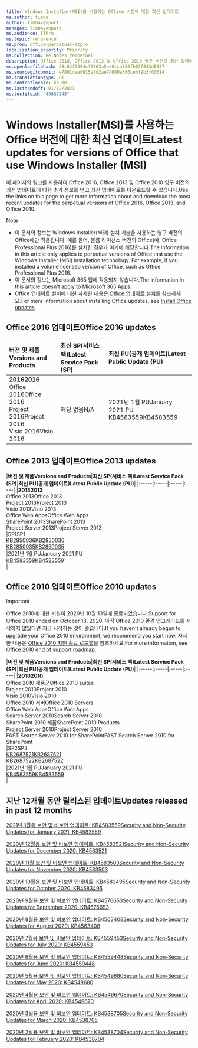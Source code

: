 ```yaml
---
title: Windows Installer(MSI)를 사용하는 Office 버전에 대한 최신 업데이트
ms.author: timda
author: TimDavenport
manager: TimDavenport
ms.audience: ITPro
ms.topic: reference
ms.prod: office-perpetual-itpro
localization_priority: Priority
ms.collection: RelNotes_Perpetual
description: Office 2016, Office 2013 및 Office 2010 영구 버전의 최신 업데이트 정보에 대한 링크를 IT 전문가에게 제공합니다.
ms.openlocfilehash: 28c84f5394cf9962a5ee0cca855fb02f043d8657
ms.sourcegitcommit: e7891ceed915afd2ae74689a366cebf9b3f60614
ms.translationtype: HT
ms.contentlocale: ko-KR
ms.lasthandoff: 01/12/2021
ms.locfileid: "49837545"
---
```

# <a name="latest-updates-for-versions-of-office-that-use-windows-installer-msi"></a><span data-ttu-id="c152c-103">Windows Installer(MSI)를 사용하는 Office 버전에 대한 최신 업데이트</span><span class="sxs-lookup"><span data-stu-id="c152c-103">Latest updates for versions of Office that use Windows Installer (MSI)</span></span>

<span data-ttu-id="c152c-104">이 페이지의 링크를 사용하여 Office 2016, Office 2013 및 Office 2010 영구 버전의 최신 업데이트에 대한 추가 정보를 얻고 최신 업데이트를 다운로드할 수 있습니다.</span><span class="sxs-lookup"><span data-stu-id="c152c-104">Use the links on this page to get more information about and download the most recent updates for the perpetual versions of Office 2016, Office 2013, and Office 2010.</span></span>
  
 
> [!NOTE]
> - <span data-ttu-id="c152c-p101">이 문서의 정보는 Windows Installer(MSI) 설치 기술을 사용하는 영구 버전의 Office에만 적용됩니다. 예를 들어, 볼륨 라이선스 버전의 Office(예: Office Professional Plus 2016)를 설치한 경우가 여기에 해당합니다.</span><span class="sxs-lookup"><span data-stu-id="c152c-p101">The information in this article only applies to perpetual versions of Office that use the Windows Installer (MSI) installation technology. For example, if you installed a volume licensed version of Office, such as Office Professional Plus 2016.</span></span>
> - <span data-ttu-id="c152c-107">이 문서의 정보는 Microsoft 365 앱에 적용되지 않습니다.</span><span class="sxs-lookup"><span data-stu-id="c152c-107">The information in this article doesn't apply to Microsoft 365 Apps.</span></span>
> - <span data-ttu-id="c152c-108">Office 업데이트 설치에 대한 자세한 내용은 [Office 업데이트 설치](https://support.office.com/article/2ab296f3-7f03-43a2-8e50-46de917611c5)를 참조하세요.</span><span class="sxs-lookup"><span data-stu-id="c152c-108">For more information about installing Office updates, see [Install Office updates](https://support.office.com/article/2ab296f3-7f03-43a2-8e50-46de917611c5).</span></span> 


## <a name="office-2016-updates"></a><span data-ttu-id="c152c-109">Office 2016 업데이트</span><span class="sxs-lookup"><span data-stu-id="c152c-109">Office 2016 updates</span></span>

|<span data-ttu-id="c152c-110">**버전 및 제품**</span><span class="sxs-lookup"><span data-stu-id="c152c-110">**Versions and Products**</span></span>|<span data-ttu-id="c152c-111">**최신 SP(서비스 팩)**</span><span class="sxs-lookup"><span data-stu-id="c152c-111">**Latest Service Pack (SP)**</span></span>|<span data-ttu-id="c152c-112">**최신 PU(공개 업데이트)**</span><span class="sxs-lookup"><span data-stu-id="c152c-112">**Latest Public Update (PU)**</span></span>|
|:-----|:-----|:-----|
|<span data-ttu-id="c152c-113">**2016**</span><span class="sxs-lookup"><span data-stu-id="c152c-113">**2016**</span></span> <br/> <span data-ttu-id="c152c-114">Office 2016</span><span class="sxs-lookup"><span data-stu-id="c152c-114">Office 2016</span></span>  <br/> <span data-ttu-id="c152c-115">Project 2016</span><span class="sxs-lookup"><span data-stu-id="c152c-115">Project 2016</span></span>  <br/> <span data-ttu-id="c152c-116">Visio 2016</span><span class="sxs-lookup"><span data-stu-id="c152c-116">Visio 2016</span></span>  <br/> |<span data-ttu-id="c152c-117">해당 없음</span><span class="sxs-lookup"><span data-stu-id="c152c-117">N/A</span></span>  <br/> |<span data-ttu-id="c152c-118">2021년 1월 PU</span><span class="sxs-lookup"><span data-stu-id="c152c-118">January 2021 PU</span></span>  <br/> [<span data-ttu-id="c152c-119">KB4583559</span><span class="sxs-lookup"><span data-stu-id="c152c-119">KB4583559</span></span>](https://support.microsoft.com/help/4583559) <br/> |
   
## <a name="office-2013-updates"></a><span data-ttu-id="c152c-120">Office 2013 업데이트</span><span class="sxs-lookup"><span data-stu-id="c152c-120">Office 2013 updates</span></span>

|<span data-ttu-id="c152c-121">**버전 및 제품**</span><span class="sxs-lookup"><span data-stu-id="c152c-121">**Versions and Products**</span></span>|<span data-ttu-id="c152c-122">**최신 SP(서비스 팩)**</span><span class="sxs-lookup"><span data-stu-id="c152c-122">**Latest Service Pack (SP)**</span></span>|<span data-ttu-id="c152c-123">**최신 PU(공개 업데이트)**</span><span class="sxs-lookup"><span data-stu-id="c152c-123">**Latest Public Update (PU)**</span></span>|
|:-----|:-----|:-----|:-----|
|<span data-ttu-id="c152c-124">**2013**</span><span class="sxs-lookup"><span data-stu-id="c152c-124">**2013**</span></span> <br/> <span data-ttu-id="c152c-125">Office 2013</span><span class="sxs-lookup"><span data-stu-id="c152c-125">Office 2013</span></span>  <br/> <span data-ttu-id="c152c-126">Project 2013</span><span class="sxs-lookup"><span data-stu-id="c152c-126">Project 2013</span></span>  <br/> <span data-ttu-id="c152c-127">Visio 2013</span><span class="sxs-lookup"><span data-stu-id="c152c-127">Visio 2013</span></span>  <br/> <span data-ttu-id="c152c-128">Office Web Apps</span><span class="sxs-lookup"><span data-stu-id="c152c-128">Office Web Apps</span></span>  <br/> <span data-ttu-id="c152c-129">SharePoint 2013</span><span class="sxs-lookup"><span data-stu-id="c152c-129">SharePoint 2013</span></span>  <br/> <span data-ttu-id="c152c-130">Project Server 2013</span><span class="sxs-lookup"><span data-stu-id="c152c-130">Project Server 2013</span></span>  <br/> |<span data-ttu-id="c152c-131">SP1</span><span class="sxs-lookup"><span data-stu-id="c152c-131">SP1</span></span> <br/> [<span data-ttu-id="c152c-132">KB2850036</span><span class="sxs-lookup"><span data-stu-id="c152c-132">KB2850036</span></span>](https://support.microsoft.com/kb/2850036) <br/>[<span data-ttu-id="c152c-133">KB2850035</span><span class="sxs-lookup"><span data-stu-id="c152c-133">KB2850035</span></span>](https://support.microsoft.com/kb/2850035) <br/> |<span data-ttu-id="c152c-134">2021년 1월 PU</span><span class="sxs-lookup"><span data-stu-id="c152c-134">January 2021 PU</span></span>  <br/> [<span data-ttu-id="c152c-135">KB4583559</span><span class="sxs-lookup"><span data-stu-id="c152c-135">KB4583559</span></span>](https://support.microsoft.com/help/4583559) <br/> |
   
## <a name="office-2010-updates"></a><span data-ttu-id="c152c-136">Office 2010 업데이트</span><span class="sxs-lookup"><span data-stu-id="c152c-136">Office 2010 updates</span></span>
> [!IMPORTANT]
> <span data-ttu-id="c152c-137">Office 2010에 대한 지원이 2020년 10월 13일에 종료되었습니다.</span><span class="sxs-lookup"><span data-stu-id="c152c-137">Support for Office 2010 ended on October 13, 2020.</span></span> <span data-ttu-id="c152c-138">아직 Office 2010 환경 업그레이드를 시작하지 않았다면 지금 시작하는 것이 좋습니다.</span><span class="sxs-lookup"><span data-stu-id="c152c-138">If you haven't already begun to upgrade your Office 2010 environment, we recommend you start now.</span></span> <span data-ttu-id="c152c-139">자세한 내용은 [Office 2010 지원 종료 로드맵](https://docs.microsoft.com/DeployOffice/office-2010-end-support-roadmap)을 참조하세요.</span><span class="sxs-lookup"><span data-stu-id="c152c-139">For more information, see [Office 2010 end of support roadmap](https://docs.microsoft.com/DeployOffice/office-2010-end-support-roadmap).</span></span> 

|<span data-ttu-id="c152c-140">**버전 및 제품**</span><span class="sxs-lookup"><span data-stu-id="c152c-140">**Versions and Products**</span></span>|<span data-ttu-id="c152c-141">**최신 SP(서비스 팩)**</span><span class="sxs-lookup"><span data-stu-id="c152c-141">**Latest Service Pack (SP)**</span></span>|<span data-ttu-id="c152c-142">**최신 PU(공개 업데이트)**</span><span class="sxs-lookup"><span data-stu-id="c152c-142">**Latest Public Update (PU)**</span></span>|
|:-----|:-----|:-----|:-----|
|<span data-ttu-id="c152c-143">**2010**</span><span class="sxs-lookup"><span data-stu-id="c152c-143">**2010**</span></span> <br/> <span data-ttu-id="c152c-144">Office 2010 제품군</span><span class="sxs-lookup"><span data-stu-id="c152c-144">Office 2010 suites</span></span>  <br/> <span data-ttu-id="c152c-145">Project 2010</span><span class="sxs-lookup"><span data-stu-id="c152c-145">Project 2010</span></span>  <br/> <span data-ttu-id="c152c-146">Visio 2010</span><span class="sxs-lookup"><span data-stu-id="c152c-146">Visio 2010</span></span>  <br/> <span data-ttu-id="c152c-147">Office 2010 서버</span><span class="sxs-lookup"><span data-stu-id="c152c-147">Office 2010 Servers</span></span>  <br/> <span data-ttu-id="c152c-148">Office Web Apps</span><span class="sxs-lookup"><span data-stu-id="c152c-148">Office Web Apps</span></span>  <br/> <span data-ttu-id="c152c-149">Search Server 2010</span><span class="sxs-lookup"><span data-stu-id="c152c-149">Search Server 2010</span></span>  <br/> <span data-ttu-id="c152c-150">SharePoint 2010 제품</span><span class="sxs-lookup"><span data-stu-id="c152c-150">SharePoint 2010 Products</span></span>  <br/> <span data-ttu-id="c152c-151">Project Server 2010</span><span class="sxs-lookup"><span data-stu-id="c152c-151">Project Server 2010</span></span>  <br/> <span data-ttu-id="c152c-152">FAST Search Server 2010 for SharePoint</span><span class="sxs-lookup"><span data-stu-id="c152c-152">FAST Search Server 2010 for SharePoint</span></span>  <br/> |<span data-ttu-id="c152c-153">SP2</span><span class="sxs-lookup"><span data-stu-id="c152c-153">SP2</span></span> <br/>[<span data-ttu-id="c152c-154">KB2687521</span><span class="sxs-lookup"><span data-stu-id="c152c-154">KB2687521</span></span>](https://support.microsoft.com/kb/2687521) <br/> [<span data-ttu-id="c152c-155">KB2687522</span><span class="sxs-lookup"><span data-stu-id="c152c-155">KB2687522</span></span>](https://support.microsoft.com/kb/2687522) <br/> |<span data-ttu-id="c152c-156">2021년 1월 PU</span><span class="sxs-lookup"><span data-stu-id="c152c-156">January 2021 PU</span></span>  <br/> [<span data-ttu-id="c152c-157">KB4583559</span><span class="sxs-lookup"><span data-stu-id="c152c-157">KB4583559</span></span>](https://support.microsoft.com/help/4583559) <br/> |
   

   
## <a name="updates-released-in-past-12-months"></a><span data-ttu-id="c152c-158">지난 12개월 동안 릴리스된 업데이트</span><span class="sxs-lookup"><span data-stu-id="c152c-158">Updates released in past 12 months</span></span>

[<span data-ttu-id="c152c-159">2021년 1월용 보안 및 비보안 업데이트: KB4583559</span><span class="sxs-lookup"><span data-stu-id="c152c-159">Security and Non-Security Updates for January 2021: KB4583559</span></span>](https://support.microsoft.com/help/4583559)

[<span data-ttu-id="c152c-160">2020년 12월용 보안 및 비보안 업데이트: KB4583521</span><span class="sxs-lookup"><span data-stu-id="c152c-160">Security and Non-Security Updates for December 2020: KB4583521</span></span>](https://support.microsoft.com/help/4583521)

[<span data-ttu-id="c152c-161">2020년 11월 보안 및 비보안 업데이트: KB4583503</span><span class="sxs-lookup"><span data-stu-id="c152c-161">Security and Non-Security Updates for November 2020: KB4583503</span></span>](https://support.microsoft.com/help/4583503)

[<span data-ttu-id="c152c-162">2020년 10월용 보안 및 비보안 업데이트: KB4583495</span><span class="sxs-lookup"><span data-stu-id="c152c-162">Security and Non-Security Updates for October 2020: KB4583495</span></span>](https://support.microsoft.com/help/4583495)

[<span data-ttu-id="c152c-163">2020년 9월용 보안 및 비보안 업데이트: KB4576653</span><span class="sxs-lookup"><span data-stu-id="c152c-163">Security and Non-Security Updates for September 2020: KB4576653</span></span>](https://support.microsoft.com/help/4576653)

[<span data-ttu-id="c152c-164">2020년 8월용 보안 및 비보안 업데이트: KB4563408</span><span class="sxs-lookup"><span data-stu-id="c152c-164">Security and Non-Security Updates for August 2020: KB4563408</span></span>](https://support.microsoft.com/help/4563408)

[<span data-ttu-id="c152c-165">2020년 7월용 보안 및 비보안 업데이트: KB4559453</span><span class="sxs-lookup"><span data-stu-id="c152c-165">Security and Non-Security Updates for July 2020: KB4559453</span></span>](https://support.microsoft.com/help/4559453)

[<span data-ttu-id="c152c-166">2020년 6월용 보안 및 비보안 업데이트: KB4559448</span><span class="sxs-lookup"><span data-stu-id="c152c-166">Security and Non-Security Updates for June 2020: KB4559448</span></span>](https://support.microsoft.com/help/4559448)

[<span data-ttu-id="c152c-167">2020년 5월용 보안 및 비보안 업데이트: KB4549680</span><span class="sxs-lookup"><span data-stu-id="c152c-167">Security and Non-Security Updates for May 2020: KB4549680</span></span>](https://support.microsoft.com/help/4549680)

[<span data-ttu-id="c152c-168">2020년 4월용 보안 및 비보안 업데이트: KB4549670</span><span class="sxs-lookup"><span data-stu-id="c152c-168">Security and Non-Security Updates for April 2020: KB4549670</span></span>](https://support.microsoft.com/help/4549670)

[<span data-ttu-id="c152c-169">2020년 3월용 보안 및 비보안 업데이트: KB4538705</span><span class="sxs-lookup"><span data-stu-id="c152c-169">Security and Non-Security Updates for March 2020: KB4538705</span></span>](https://support.microsoft.com/help/4538705)

[<span data-ttu-id="c152c-170">2020년 2월용 보안 및 비보안 업데이트: KB4538704</span><span class="sxs-lookup"><span data-stu-id="c152c-170">Security and Non-Security Updates for February 2020: KB4538704</span></span>](https://support.microsoft.com/help/4538704)




 




</br>